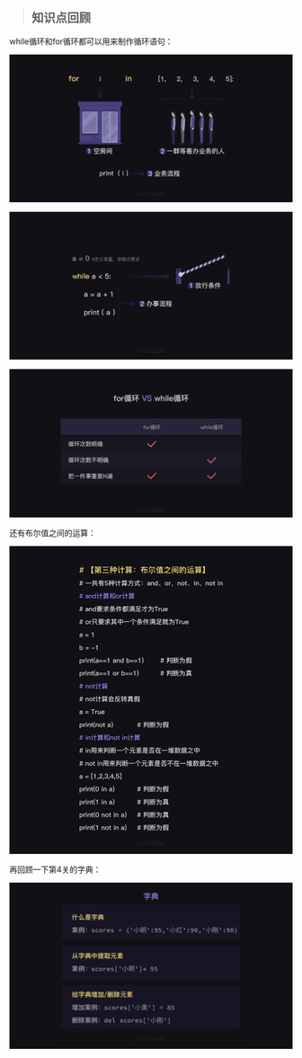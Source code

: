 > ## 知识点回顾

while循环和for循环都可以用来制作循环语句：

![](img2/img1.png)

![](img2/img2.png)

![](img2/img3.png)

还有布尔值之间的运算：

![](img2/img4.png)


再回顾一下第4关的字典：

![](img2/img5.png)